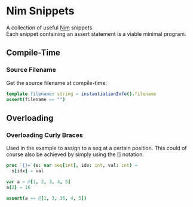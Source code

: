 # Nim Snippets
A collection of useful [Nim](http://www.nim-lang.org) snippets.<br>
Each snippet containing an assert statement is a viable minimal program.

## Compile-Time
### Source Filename
Get the source filename at compile-time:

```Nim
template filename: string = instantiationInfo().filename
assert(filename == "")
```

## Overloading
### Overloading Curly Braces
Used in the example to assign to a seq at a certain position.
This could of course also be achieved by simply using the [] notation.

```Nim
proc `{}=`(s: var seq[int], idx: int, val: int) =
  s[idx] = val

var a = @[1, 2, 3, 4, 5]
a{2} = 16

assert(a == @[1, 3, 16, 4, 5])
```
